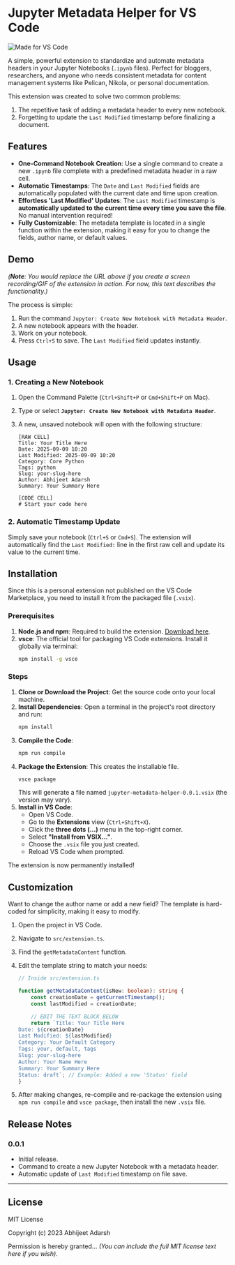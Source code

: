 # Jupyter Metadata Helper for VS Code

![Made for VS Code](https://img.shields.io/badge/Made%20for-VSCode-1f425f.svg)

A simple, powerful extension to standardize and automate metadata headers in your Jupyter Notebooks (`.ipynb` files). Perfect for bloggers, researchers, and anyone who needs consistent metadata for content management systems like Pelican, Nikola, or personal documentation.

This extension was created to solve two common problems:
1.  The repetitive task of adding a metadata header to every new notebook.
2.  Forgetting to update the `Last Modified` timestamp before finalizing a document.

## Features

*   **One-Command Notebook Creation**: Use a single command to create a new `.ipynb` file complete with a predefined metadata header in a raw cell.
*   **Automatic Timestamps**: The `Date` and `Last Modified` fields are automatically populated with the current date and time upon creation.
*   **Effortless 'Last Modified' Updates**: The `Last Modified` timestamp is **automatically updated to the current time every time you save the file**. No manual intervention required!
*   **Fully Customizable**: The metadata template is located in a single function within the extension, making it easy for you to change the fields, author name, or default values.

## Demo

 
*(**Note**: You would replace the URL above if you create a screen recording/GIF of the extension in action. For now, this text describes the functionality.)*

The process is simple:
1.  Run the command `Jupyter: Create New Notebook with Metadata Header`.
2.  A new notebook appears with the header.
3.  Work on your notebook.
4.  Press `Ctrl+S` to save. The `Last Modified` field updates instantly.

## Usage

### 1. Creating a New Notebook

1.  Open the Command Palette (`Ctrl+Shift+P` or `Cmd+Shift+P` on Mac).
2.  Type or select **`Jupyter: Create New Notebook with Metadata Header`**.
3.  A new, unsaved notebook will open with the following structure:

    ```
    [RAW CELL]
    Title: Your Title Here
    Date: 2025-09-09 10:20
    Last Modified: 2025-09-09 10:20
    Category: Core Python
    Tags: python
    Slug: your-slug-here
    Author: Abhijeet Adarsh
    Summary: Your Summary Here

    [CODE CELL]
    # Start your code here
    ```

### 2. Automatic Timestamp Update

Simply save your notebook (`Ctrl+S` or `Cmd+S`). The extension will automatically find the `Last Modified:` line in the first raw cell and update its value to the current time.

## Installation

Since this is a personal extension not published on the VS Code Marketplace, you need to install it from the packaged file (`.vsix`).

### Prerequisites

1.  **Node.js and npm**: Required to build the extension. [Download here](https://nodejs.org/).
2.  **vsce**: The official tool for packaging VS Code extensions. Install it globally via terminal:
    ```bash
    npm install -g vsce
    ```

### Steps

1.  **Clone or Download the Project**: Get the source code onto your local machine.
2.  **Install Dependencies**: Open a terminal in the project's root directory and run:
    ```bash
    npm install
    ```
3.  **Compile the Code**:
    ```bash
    npm run compile
    ```
4.  **Package the Extension**: This creates the installable file.
    ```bash
    vsce package
    ```
    This will generate a file named `jupyter-metadata-helper-0.0.1.vsix` (the version may vary).
5.  **Install in VS Code**:
    *   Open VS Code.
    *   Go to the **Extensions** view (`Ctrl+Shift+X`).
    *   Click the **three dots (...)** menu in the top-right corner.
    *   Select **"Install from VSIX..."**.
    *   Choose the `.vsix` file you just created.
    *   Reload VS Code when prompted.

The extension is now permanently installed!

## Customization

Want to change the author name or add a new field? The template is hard-coded for simplicity, making it easy to modify.

1.  Open the project in VS Code.
2.  Navigate to `src/extension.ts`.
3.  Find the `getMetadataContent` function.
4.  Edit the template string to match your needs:

    ```typescript
    // Inside src/extension.ts

    function getMetadataContent(isNew: boolean): string {
        const creationDate = getCurrentTimestamp();
        const lastModified = creationDate;

        // EDIT THE TEXT BLOCK BELOW
        return `Title: Your Title Here
    Date: ${creationDate}
    Last Modified: ${lastModified}
    Category: Your Default Category
    Tags: your, default, tags
    Slug: your-slug-here
    Author: Your Name Here
    Summary: Your Summary Here
    Status: draft`; // Example: Added a new 'Status' field
    }
    ```
5.  After making changes, re-compile and re-package the extension using `npm run compile` and `vsce package`, then install the new `.vsix` file.

## Release Notes

### 0.0.1

*   Initial release.
*   Command to create a new Jupyter Notebook with a metadata header.
*   Automatic update of `Last Modified` timestamp on file save.

---
## License

MIT License

Copyright (c) 2023 Abhijeet Adarsh

Permission is hereby granted... *(You can include the full MIT license text here if you wish)*.